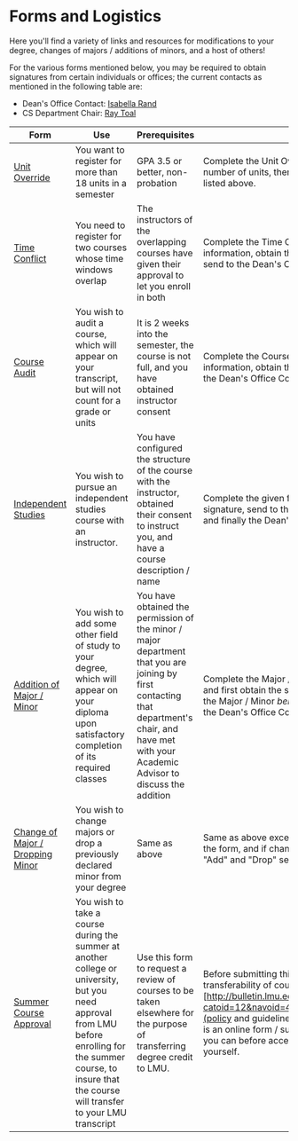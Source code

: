 # Forms and Logistics

Here you'll find a variety of links and resources for modifications to your degree, changes of majors / additions of minors, and a host of others!

For the various forms mentioned below, you may be required to obtain signatures from certain individuals or offices; the current contacts as mentioned in the following table are:

- Dean's Office Contact: [Isabella Rand](mailto:Isabella.Rand@lmu.edu)
- CS Department Chair: [Ray Toal](mailto:Ray.Toal@lmu.edu)

| Form | Use | Prerequisites | What to Do |
|------|-----|---------------|------------|
| [Unit Override](https://registrar.lmu.edu/media/lmuacademics/officeoftheregistrar/documents/forms/Registration%20Adjustment%20rr.pdf) | You want to register for more than 18 units in a semester | GPA 3.5 or better, non-probation | Complete the Unit Override section with the desired number of units, then send to the Dean's Office Contact listed above. |
| [Time Conflict](https://registrar.lmu.edu/media/lmuacademics/officeoftheregistrar/documents/forms/Registration%20Adjustment%20rr.pdf) | You need to register for two courses whose time windows overlap | The instructors of the overlapping courses have given their approval to let you enroll in both | Complete the Time Conflict section with the course information, obtain the signatures of each instructor, then send to the Dean's Office Contact listed above. |
| [Course Audit](https://registrar.lmu.edu/media/lmuacademics/officeoftheregistrar/documents/forms/Registration%20Adjustment%20rr.pdf) | You wish to audit a course, which will appear on your transcript, but will not count for a grade or units | It is 2 weeks into the semester, the course is not full, and you have obtained instructor consent | Complete the Course Audit section with the course information, obtain the instructor's signature, then send to the Dean's Office Contact listed above. |
| [Independent Studies](https://registrar.lmu.edu/media/lmuacademics/officeoftheregistrar/documents/forms/Independent%20and%20Tutorial%20Studies%20r.pdf) | You wish to pursue an independent studies course with an instructor. | You have configured the structure of the course with the instructor, obtained their consent to instruct you, and have a course description / name | Complete the given form with the instructor, obtain their signature, send to the CS Department Chair for signature, and finally the Dean's Office Contact. |
| [Addition of Major / Minor](https://registrar.lmu.edu/media/lmuacademics/officeoftheregistrar/documents/forms/Change%20of%20Program%20r.pdf) | You wish to add some other field of study to your degree, which will appear on your diploma upon satisfactory completion of its required classes | You have obtained the permission of the minor / major department that you are joining by first contacting that department's chair, and have met with your Academic Advisor to discuss the addition | Complete the Major / Minor addition sections as relevant, and first obtain the signature of the Department Chair of the Major / Minor *being added*. Then, if required, send to the Dean's Office Contact above. |
| [Change of Major / Dropping Minor](https://registrar.lmu.edu/media/lmuacademics/officeoftheregistrar/documents/forms/Change%20of%20Program%20r.pdf) | You wish to change majors or drop a previously declared minor from your degree | Same as above | Same as above except you complete the "Drop" section of the form, and if changing majors, must complete both "Add" and "Drop" sections. |
| [Summer Course Approval](https://registrar.lmu.edu/forms/transfercoursereview/#d.en.285696) | You wish to take a course during the summer at another college or university, but you need approval from LMU before enrolling for the summer course, to insure that the course will transfer to your LMU transcript | Use this form to request a review of courses to be taken elsewhere for the purpose of transferring degree credit to LMU. | Before submitting this form, know the policies concerning transferability of courses to LMU given in [http://bulletin.lmu.edu/content.php?catoid=12&navoid=493#Transfer_Credit_and_Articulation](policy and guidelines) in the University Bulletin. Also, this is an online form / submission so get as much detail as you can before accessing the form to make it easy on yourself. | 
